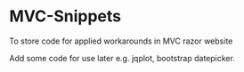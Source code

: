 # MVC-Snippets
To store code for applied workarounds in MVC razor website

Add some code for use later e.g. jqplot, bootstrap datepicker.
